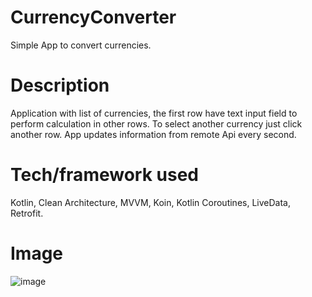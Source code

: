 # CurrencyConverter
Simple App to convert currencies.

# Description
Application with list of currencies, the first row have text input field to perform calculation in other rows. To select another currency just click another row.
App updates information from remote Api every second.

# Tech/framework used
Kotlin, Clean Architecture, MVVM, Koin, Kotlin Coroutines, LiveData, Retrofit.

# Image
![image](https://github.com/Vladus177/CurrencyConverter/blob/master/app/screenshot.png?raw=true)
